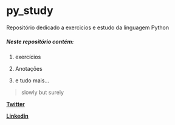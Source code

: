 # py_study

Repositório dedicado a exercicios e estudo da linguagem Python

##### Neste repositório contém:

1. exercícios

2. Anotações

3. e tudo mais...



> slowly but surely



[**Twitter**](https://twitter.com/alexmeddeiros)

**[Linkedin](https://www.linkedin.com/in/alexmeddeiros/)**
